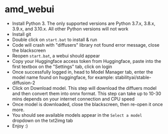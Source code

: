 # amd_webui

* Install Python 3. The only supported versions are Python 3.7.x, 3.8.x, 3.9.x, and 3.10.x. All other Python versions will not work
* Install git
* Double click on `start.bat` to install & run
* Code will crash with "diffusers" library not found error message, close the blackscreen
* Reopen `start.bat`, a webui should appear
* Copy your Huggingface access token from Huggingface, paste into the first textbox on the "Settings" tab, click on login
* Once successfully logged in, head to Model Manager tab, enter the model name found on huggingface, for example: stabilityai/stable-diffusion-2
* Click on Download model. This step will download the diffuers model and then convert them into onnx format. This step can take up to 10-30 mins depends on your internet connection and CPU speed
* Once model is downloaded, close the blackscreen, then re-open it once more.
* You should see available models appear in the `Select a model` dropdown on the txt2img tab
* Enjoy :)
